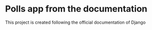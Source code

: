 # Polls app from the documentation
This project is created following the official documentation of Django

